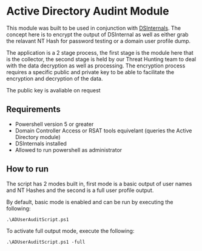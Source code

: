 # Active Directory Audint Module
This module was built to be used in conjunction with [DSInternals](https://github.com/MichaelGrafnetter/DSInternals). The concept here is to encrypt the output of 
DSInternal as well as either grab the relavant NT Hash for password testing or a domain user profile dump.

The application is a 2 stage process, the first stage is the module here that is the collector, the second stage is held by our Threat Hunting team to deal with the 
data decryption as well as processing. The encryption process requires a specific public and private key to be able to facilitate the encryption and decryption of the
data. 

The public key is avaliable on request

## Requirements
 * Powershell version 5 or greater
 * Domain Controller Access or RSAT tools equivelant (queries the Active Directory module)
 * DSInternals installed
 * Allowed to run powershell as administrator

## How to run
The script has 2 modes built in, first mode is a basic output of user names and NT Hashes and the second is a full user profile output. 

By default, basic mode is enabled and can be run by executing the following:

<code>.\ADUserAuditScript.ps1</code>

To activate full output mode, execute the following:

<code>.\ADUserAuditScript.ps1 -full</code>
